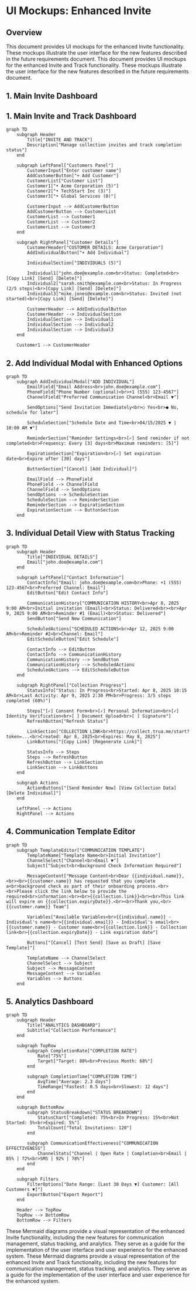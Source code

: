 # UI Mockups: Enhanced Invite

## Overview
This document provides UI mockups for the enhanced Invite functionality. These mockups illustrate the user interface for the new features described in the future requirements document.
This document provides UI mockups for the enhanced Invite and Track functionality. These mockups illustrate the user interface for the new features described in the future requirements document.
## 1. Main Invite Dashboard
## 1. Main Invite and Track Dashboard

```mermaid
graph TD
    subgraph Header
        Title["INVITE AND TRACK"]
        Description["Manage collection invites and track completion status"]
    end
    
    subgraph LeftPanel["Customers Panel"]
        CustomerInput["Enter customer name"]
        AddCustomerButton["+ Add Customer"]
        CustomerList["Customer List"]
        Customer1["• Acme Corporation (5)"]
        Customer2["• TechStart Inc (3)"]
        Customer3["• Global Services (0)"]
        
        CustomerInput --> AddCustomerButton
        AddCustomerButton --> CustomerList
        CustomerList --> Customer1
        CustomerList --> Customer2
        CustomerList --> Customer3
    end
    
    subgraph RightPanel["Customer Details"]
        CustomerHeader["CUSTOMER DETAILS: Acme Corporation"]
        AddIndividualButton["+ Add Individual"]
        
        IndividualSection["INDIVIDUALS (5)"]
        
        Individual1["john.doe@example.com<br>Status: Completed<br>[Copy Link] [Send] [Delete]"]
        Individual2["sarah.smith@example.com<br>Status: In Progress (2/5 steps)<br>[Copy Link] [Send] [Delete]"]
        Individual3["mike.jones@example.com<br>Status: Invited (not started)<br>[Copy Link] [Send] [Delete]"]
        
        CustomerHeader --> AddIndividualButton
        CustomerHeader --> IndividualSection
        IndividualSection --> Individual1
        IndividualSection --> Individual2
        IndividualSection --> Individual3
    end
    
    Customer1 --> CustomerHeader
```

## 2. Add Individual Modal with Enhanced Options

```mermaid
graph TD
    subgraph AddIndividualModal["ADD INDIVIDUAL"]
        EmailField["Email Address<br>john.doe@example.com"]
        PhoneField["Phone Number (optional)<br>+1 (555) 123-4567"]
        ChannelField["Preferred Communication Channel<br>Email ▼"]
        
        SendOptions["Send Invitation Immediately<br>○ Yes<br>● No, schedule for later"]
        
        ScheduleSection["Schedule Date and Time<br>04/15/2025 ▼ | 10:00 AM ▼"]
        
        ReminderSection["Reminder Settings<br>[✓] Send reminder if not completed<br>Frequency: Every [3] days<br>Maximum reminders: [5]"]
        
        ExpirationSection["Expiration<br>[✓] Set expiration date<br>Expire after [30] days"]
        
        ButtonSection["[Cancel] [Add Individual]"]
        
        EmailField --> PhoneField
        PhoneField --> ChannelField
        ChannelField --> SendOptions
        SendOptions --> ScheduleSection
        ScheduleSection --> ReminderSection
        ReminderSection --> ExpirationSection
        ExpirationSection --> ButtonSection
    end
```

## 3. Individual Detail View with Status Tracking

```mermaid
graph TD
    subgraph Header
        Title["INDIVIDUAL DETAILS"]
        Email["john.doe@example.com"]
    end
    
    subgraph LeftPanel["Contact Information"]
        ContactInfo["Email: john.doe@example.com<br>Phone: +1 (555) 123-4567<br>Preferred Channel: Email"]
        EditButton["Edit Contact Info"]
        
        CommunicationHistory["COMMUNICATION HISTORY<br>Apr 8, 2025 9:00 AM<br>Initial invitation (Email)<br>Status: Delivered<br><br>Apr 9, 2025 9:00 AM<br>Reminder #1 (Email)<br>Status: Delivered"]
        SendButton["Send New Communication"]
        
        ScheduledActions["SCHEDULED ACTIONS<br>Apr 12, 2025 9:00 AM<br>Reminder #2<br>Channel: Email"]
        EditScheduleButton["Edit Schedule"]
        
        ContactInfo --> EditButton
        ContactInfo --> CommunicationHistory
        CommunicationHistory --> SendButton
        CommunicationHistory --> ScheduledActions
        ScheduledActions --> EditScheduleButton
    end
    
    subgraph RightPanel["Collection Progress"]
        StatusInfo["Status: In Progress<br>Started: Apr 8, 2025 10:15 AM<br>Last Activity: Apr 9, 2025 2:30 PM<br>Progress: 3/5 steps completed (60%)"]
        
        Steps["[✓] Consent Form<br>[✓] Personal Information<br>[✓] Identity Verification<br>[ ] Document Upload<br>[ ] Signature"]
        RefreshButton["Refresh Status"]
        
        LinkSection["COLLECTION LINK<br>https://collect.trua.me/start?token=...<br>Created: Apr 8, 2025<br>Expires: May 8, 2025"]
        LinkButtons["[Copy Link] [Regenerate Link]"]
        
        StatusInfo --> Steps
        Steps --> RefreshButton
        RefreshButton --> LinkSection
        LinkSection --> LinkButtons
    end
    
    subgraph Actions
        ActionButtons["[Send Reminder Now] [View Collection Data] [Delete Individual]"]
    end
    
    LeftPanel --> Actions
    RightPanel --> Actions
```

## 4. Communication Template Editor

```mermaid
graph TD
    subgraph TemplateEditor["COMMUNICATION TEMPLATE"]
        TemplateName["Template Name<br>Initial Invitation"]
        ChannelSelect["Channel<br>Email ▼"]
        Subject["Subject<br>Background Check Information Required"]
        
        MessageContent["Message Content<br>Dear {{individual.name}},<br><br>{{customer.name}} has requested that you complete a<br>background check as part of their onboarding process.<br><br>Please click the link below to provide the required<br>information:<br><br>{{collection.link}}<br><br>This link will expire on {{collection.expiryDate}}.<br><br>Thank you,<br>{{customer.name}} Team"]
        
        Variables["Available Variables<br>{{individual.name}} - Individual's name<br>{{individual.email}} - Individual's email<br>{{customer.name}} - Customer name<br>{{collection.link}} - Collection link<br>{{collection.expiryDate}} - Link expiration date"]
        
        Buttons["[Cancel] [Test Send] [Save as Draft] [Save Template]"]
        
        TemplateName --> ChannelSelect
        ChannelSelect --> Subject
        Subject --> MessageContent
        MessageContent --> Variables
        Variables --> Buttons
    end
```

## 5. Analytics Dashboard

```mermaid
graph TD
    subgraph Header
        Title["ANALYTICS DASHBOARD"]
        Subtitle["Collection Performance"]
    end
    
    subgraph TopRow
        subgraph CompletionRate["COMPLETION RATE"]
            Rate["75%"]
            Target["Target: 80%<br>Previous Month: 68%"]
        end
        
        subgraph CompletionTime["COMPLETION TIME"]
            AvgTime["Average: 2.3 days"]
            TimeRange["Fastest: 0.5 days<br>Slowest: 12 days"]
        end
    end
    
    subgraph BottomRow
        subgraph StatusBreakdown["STATUS BREAKDOWN"]
            StatusChart["Completed: 75%<br>In Progress: 15%<br>Not Started: 5%<br>Expired: 5%"]
            TotalCount["Total Invitations: 120"]
        end
        
        subgraph CommunicationEffectiveness["COMMUNICATION EFFECTIVENESS"]
            ChannelStats["Channel | Open Rate | Completion<br>Email | 85% | 72%<br>SMS | 92% | 78%"]
        end
    end
    
    subgraph Filters
        FilterOptions["Date Range: [Last 30 Days ▼] Customer: [All Customers ▼]"]
        ExportButton["Export Report"]
    end
    
    Header --> TopRow
    TopRow --> BottomRow
    BottomRow --> Filters
```
These Mermaid diagrams provide a visual representation of the enhanced Invite functionality, including the new features for communication management, status tracking, and analytics. They serve as a guide for the implementation of the user interface and user experience for the enhanced system.
These Mermaid diagrams provide a visual representation of the enhanced Invite and Track functionality, including the new features for communication management, status tracking, and analytics. They serve as a guide for the implementation of the user interface and user experience for the enhanced system.